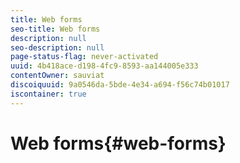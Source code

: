 ```yaml
---
title: Web forms
seo-title: Web forms
description: null
seo-description: null
page-status-flag: never-activated
uuid: 4b418ace-d198-4fc9-8593-aa144005e333
contentOwner: sauviat
discoiquuid: 9a0546da-5bde-4e34-a694-f56c74b01017
iscontainer: true
---
```


# Web forms{#web-forms}

